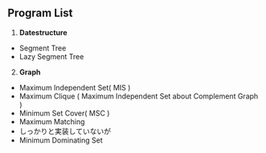 ## Program List 
1. **Datestructure**
 - Segment Tree
 - Lazy Segment Tree

2. **Graph**
 - Maximum Independent Set( MIS )
 - Maximum Clique ( Maximum Independent Set about Complement Graph )
 - Minimum Set Cover( MSC )
 - Maximum Matching 
 - しっかりと実装していないが
 - Minimum Dominating Set
